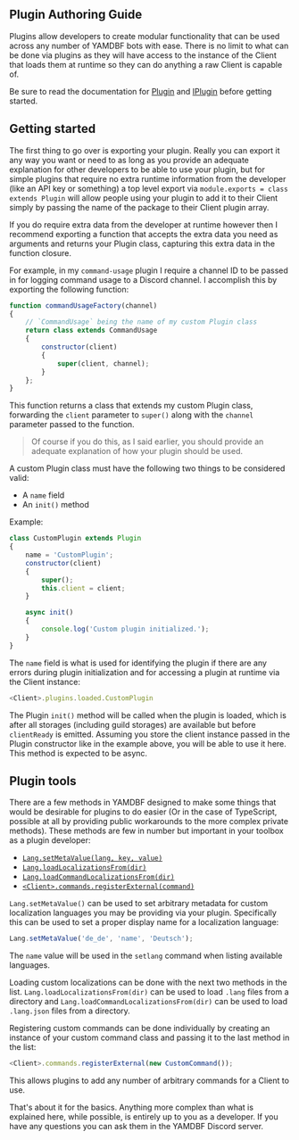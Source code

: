 ## Plugin Authoring Guide
Plugins allow developers to create modular functionality that can be used across
any number of YAMDBF bots with ease. There is no limit to what can be done via
plugins as they will have access to the instance of the Client that loads them
at runtime so they can do anything a raw Client is capable of.

Be sure to read the documentation for [Plugin](Plugin.html) and [IPlugin](IPlugin.html)
before getting started.

## Getting started
The first thing to go over is exporting your plugin. Really you can export it any
way you want or need to as long as you provide an adequate explanation for other
developers to be able to use your plugin, but for simple plugins that require
no extra runtime information from the developer (like an API key or something)
a top level export via `module.exports = class extends Plugin` will allow people
using your plugin to add it to their Client simply by passing the name of the
package to their Client plugin array.

If you do require extra data from the developer at runtime however then I recommend
exporting a function that accepts the extra data you need as arguments and returns
your Plugin class, capturing this extra data in the function closure.

For example, in my `command-usage` plugin I require a channel ID to be passed in
for logging command usage to a Discord channel. I accomplish this by exporting
the following function:
```js
function commandUsageFactory(channel)
{
	// `CommandUsage` being the name of my custom Plugin class
	return class extends CommandUsage
	{
		constructor(client)
		{
			super(client, channel);
		}
	};
}
```
This function returns a class that extends my custom Plugin class, forwarding the
`client` parameter to `super()` along with the `channel` parameter passed to the
function.

>Of course if you do this, as I said earlier, you should provide an adequate
explanation of how your plugin should be used.


A custom Plugin class must have the following two things to be considered valid:
- A `name` field
- An `init()` method

Example:
```js
class CustomPlugin extends Plugin
{
	name = 'CustomPlugin';
	constructor(client)
	{
		super();
		this.client = client;
	}

	async init()
	{
		console.log('Custom plugin initialized.');
	}
}
```
The `name` field is what is used for identifying the plugin if there are any errors
during plugin initialization and for accessing a plugin at runtime via the Client
instance:
```js
<Client>.plugins.loaded.CustomPlugin
```

The Plugin `init()` method will be called when the plugin is loaded, which is after
all storages (including guild storages) are available but before `clientReady` is
emitted. Assuming you store the client instance passed in the Plugin constructor
like in the example above, you will be able to use it here. This method is expected
to be async.


## Plugin tools
There are a few methods in YAMDBF designed to make some things that would be
desirable for plugins to do easier (Or in the case of TypeScript, possible at all
by providing public workarounds to the more complex private methods). These methods
are few in number but important in your toolbox as a plugin developer:

- [`Lang.setMetaValue(lang, key, value)`](module-Lang.html#setMetaValue)
- [`Lang.loadLocalizationsFrom(dir)`](module-Lang.html#loadLocalizationsFrom)
- [`Lang.loadCommandLocalizationsFrom(dir)`](module-Lang.html#loadCommandLocalizationsFrom)
- [`<Client>.commands.registerExternal(command)`](CommandRegistry.html#registerExternal)

`Lang.setMetaValue()` can be used to set arbitrary metadata for custom localization
languages you may be providing via your plugin. Specifically this can be used to
set a proper display name for a localization language:
```js
Lang.setMetaValue('de_de', 'name', 'Deutsch');
```
The `name` value will be used in the `setlang` command when listing available languages.

Loading custom localizations can be done with the next two methods in the list.
`Lang.loadLocalizationsFrom(dir)` can be used to load `.lang` files from a directory
and `Lang.loadCommandLocalizationsFrom(dir)` can be used to load `.lang.json` files
from a directory.

Registering custom commands can be done individually by creating an instance of your
custom command class and passing it to the last method in the list:
```js
<Client>.commands.registerExternal(new CustomCommand());
```

This allows plugins to add any number of arbitrary commands for a Client to use.

That's about it for the basics. Anything more complex than what is explained here,
while possible, is entirely up to you as a developer. If you have any questions you
can ask them in the YAMDBF Discord server.